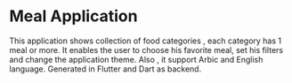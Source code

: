 # Meal Application

This application shows collection of food categories , each category has 1 meal or more.
It enables the user to choose his favorite meal, set his filters and change the application theme.
Also , it support Arbic and English language.
Generated in Flutter and Dart as backend.

